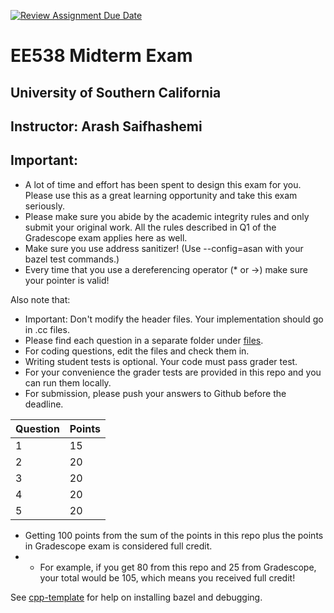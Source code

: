 [![Review Assignment Due Date](https://classroom.github.com/assets/deadline-readme-button-24ddc0f5d75046c5622901739e7c5dd533143b0c8e959d652212380cedb1ea36.svg)](https://classroom.github.com/a/2kQVh_x5)
# EE538 Midterm Exam 

## University of Southern California

## Instructor: Arash Saifhashemi

## Important:

- A lot of time and effort has been spent to design this exam for you. Please use this as a great learning opportunity and take this exam seriously.
- Please make sure you abide by the academic integrity rules and only submit your original work. All the rules described in Q1 of the Gradescope exam applies here as well.
- Make sure you use address sanitizer! (Use --config=asan with your bazel test commands.)
- Every time that you use a dereferencing operator (* or ->) make sure your pointer is valid!

Also note that:

- Important: Don't modify the header files. Your implementation should go in .cc files.
- Please find each question in a separate folder under [files](/files).
- For coding questions, edit the files and check them in.
- Writing student tests is optional. Your code must pass grader test.
- For your convenience the grader tests are provided in this repo and you can run them locally.
- For submission, please push your answers to Github before the deadline.

| Question | Points |
| -------- | ------ |
| 1        | 15     |
| 2        | 20     |
| 3        | 20     |
| 4        | 20     |
| 5        | 20     |

- Getting 100 points from the sum of the points in this repo plus the points in Gradescope exam is considered full credit.
- - For example, if you get 80 from this repo and 25 from Gradescope, your total would be 105, which means you received full credit!

See [cpp-template](https://github.com/ourarash/cpp-template) for help on installing bazel and debugging.
